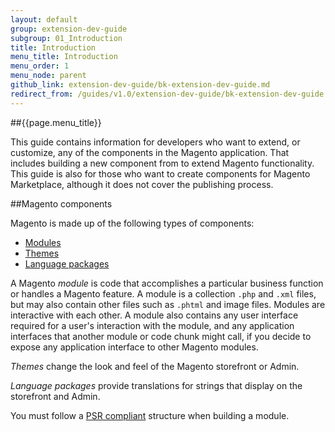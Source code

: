 ```yaml
---
layout: default
group: extension-dev-guide
subgroup: 01_Introduction
title: Introduction
menu_title: Introduction
menu_order: 1
menu_node: parent
github_link: extension-dev-guide/bk-extension-dev-guide.md
redirect_from: /guides/v1.0/extension-dev-guide/bk-extension-dev-guide.html
---
```


##{{page.menu_title}}

This guide contains information for developers who want to extend, or customize, any of the components in the Magento application. That includes building a new component from to extend Magento functionality. This guide is also for those who want to create components for Magento Marketplace, although it does not cover the publishing process.

##Magento components

Magento is made up of the following types of components:

* <a href="{{ site.gdeurl }}architecture/archi_perspectives/components/modules/mod_intro.html">Modules</a>
* <a href="{{ site.gdeurl }}frontend-dev-guide/themes/theme-general.html">Themes</a>
* <a href="{{ site.gdeurl }}frontend-dev-guide/translations/xlate.html#m2devgde-xlate-languagepack">Language packages</a>

A Magento *module* is code that accomplishes a particular business function or handles a Magento feature. A module is a collection `.php` and `.xml` files, but may also contain other files such as `.phtml` and image files. Modules are interactive with each other. A module also contains any user interface required for a user's interaction with the module, and any application interfaces that another module or code chunk might call, if you decide to expose any application interface to other Magento modules.

*Themes* change the look and feel of the Magento storefront or Admin. 

*Language packages* provide translations for strings that display on the storefront and Admin.

<div class="bs-callout bs-callout-info" id="info">
<p>You must follow a <a href="http://www.php-fig.org/psr/psr-4/">PSR compliant</a> structure when building a module.</p>
</div>

